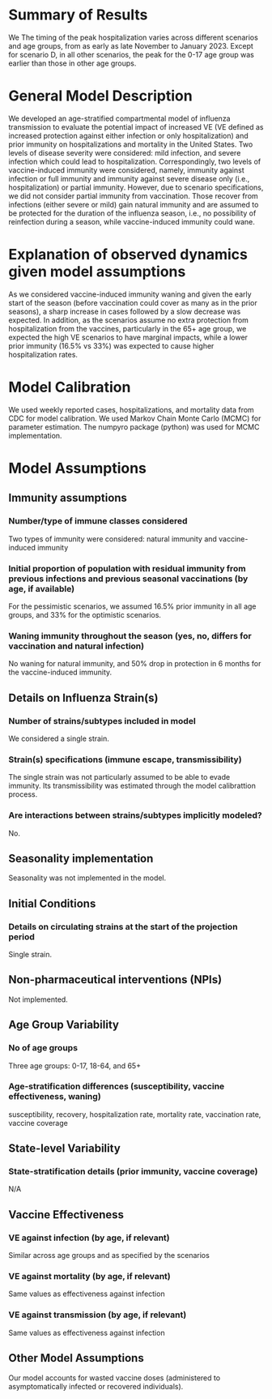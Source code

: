 # Summary of Results
We 
The timing of the peak hospitalization varies across different scenarios and age groups, from as  early as late November to January 2023. Except for scenario D, in all other scenarios, the peak for the 0-17 age group was earlier than those in other age groups.

# General Model Description
We developed an age-stratified compartmental model of influenza transmission to evaluate the potential impact of increased VE (VE defined as increased protection against either infection or only hospitalization) and prior immunity on hospitalizations and mortality in the United States. Two levels of disease severity were considered: mild infection, and severe infection which could lead to hospitalization. Correspondingly, two levels of vaccine-induced immunity were considered, namely, immunity against infection or full immunity and immunity against severe disease only (i.e., hospitalization) or partial immunity. However, due to scenario specifications, we did not consider partial immunity from vaccination. Those recover from infections (either severe or mild) gain natural immunity and are assumed to be protected for the duration of the influenza season, i.e., no possibility of reinfection during a season, while vaccine-induced immunity could wane.

# Explanation of observed dynamics given model assumptions
As we considered vaccine-induced immunity waning and given the early start of the season (before vaccination could cover as many as in the prior seasons), a sharp increase in cases followed by a slow decrease was expected. In addition, as the scenarios assume no extra protection from hospitalization from the vaccines, particularly in the 65+ age group, we expected the high VE scenarios to have marginal impacts, while a lower prior immunity (16.5% vs 33%) was expected to cause higher hospitalization rates.

# Model Calibration
We used weekly reported cases, hospitalizations, and mortality data from CDC for model calibration. We used Markov Chain Monte Carlo (MCMC) for parameter estimation. The numpyro package (python) was used for MCMC implementation.

# Model Assumptions
## Immunity assumptions
### Number/type of immune classes considered
Two types of immunity were considered: natural immunity and vaccine-induced immunity

### Initial proportion of population with residual immunity from previous infections and previous seasonal vaccinations (by age, if available)
For the pessimistic scenarios, we assumed 16.5% prior immunity in all age groups, and 33% for the optimistic scenarios.

### Waning immunity throughout the season (yes, no, differs for vaccination and natural infection)
No waning for natural immunity, and 50% drop in protection in 6 months for the vaccine-induced immunity.

## Details on Influenza Strain(s)
### Number of strains/subtypes included in model
We considered a single strain.

### Strain(s) specifications (immune escape, transmissibility)
The single strain was not particularly assumed to be able to evade immunity. Its transmissibility was estimated through the model calibrattion process.

### Are interactions between strains/subtypes implicitly modeled?
No.

## Seasonality implementation
Seasonality was not implemented in the model.

## Initial Conditions
### Details on circulating strains at the start of the projection period
Single strain.

## Non-pharmaceutical interventions (NPIs)
Not implemented.

## Age Group Variability
### No of age groups
Three age groups: 0-17, 18-64, and 65+

### Age-stratification differences (susceptibility, vaccine effectiveness, waning)
susceptibility, recovery, hospitalization rate, mortality rate, vaccination rate, vaccine coverage

## State-level Variability
### State-stratification details (prior immunity, vaccine coverage)
N/A

## Vaccine Effectiveness
### VE against infection (by age, if relevant)
Similar across age groups and as specified by the scenarios

### VE against mortality (by age, if relevant)
Same values as effectiveness against infection

### VE against transmission (by age, if relevant)
Same values as effectiveness against infection

## Other Model Assumptions
Our model accounts for wasted vaccine doses (administered to asymptomatically infected or recovered individuals). 
